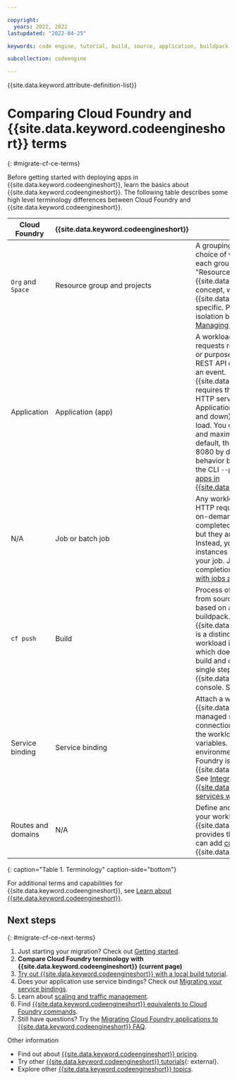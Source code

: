 ```yaml
---

copyright:
  years: 2022, 2022
lastupdated: "2022-04-25"

keywords: code engine, tutorial, build, source, application, buildpack, access, build run, image, cloud foundry

subcollection: codeengine

---
```


{{site.data.keyword.attribute-definition-list}}

# Comparing Cloud Foundry and {{site.data.keyword.codeengineshort}} terms
{: #migrate-cf-ce-terms}

Before getting started with deploying apps in {{site.data.keyword.codeengineshort}}, learn the basics about {{site.data.keyword.codeengineshort}}. The following table describes some high level terminology differences between Cloud Foundry and {{site.data.keyword.codeengineshort}}.

| Cloud Foundry | {{site.data.keyword.codeengineshort}} | Description |
| -------------- | -------------- | -------------- |
| `Org` and `Space` | Resource group and projects | A grouping of workloads. The specific choice of which workload goes into each grouping is user defined. "Resource groups" are an {{site.data.keyword.cloud_notm}} concept, while "projects" are {{site.data.keyword.codeengineshort}} specific. Projects provide a level of isolation between workloads. See [Managing projects](/docs/codeengine?topic=codeengine-manage-project). |
| Application | Application (app) | A workload that responds to HTTP requests regardless of the semantics, or purpose behind the request be it a REST API call, a web page request, or an event. {{site.data.keyword.codeengineshort}} requires that applications include the HTTP server as part of the code. Applications automatically scale (up and down) based on the incoming load. You can configure the minimum and maximum scale if needed. By default, the application listens on port 8080 by default. You can override this behavior by using the console or with the CLI `--port` flag. See [Working with apps in {{site.data.keyword.codeengineshort}}](/docs/codeengine?topic=codeengine-application-workloads). |
| N/A | Job or batch job | Any workload that does not listen for HTTP requests, but instead is invoked on-demand, and then exits when completed. Batch jobs can be scaled, but they are not scaled automatically. Instead, you can specify the number of instances that you want when you run your job. Jobs are often called "run to completion" workloads. See [Working with jobs and job runs](/docs/codeengine?topic=codeengine-job-plan). |
| `cf push` | Build | Process of building a container image from source code. You can build code based on a Dockerfile or use a Paketo buildpack. Building source code in {{site.data.keyword.codeengineshort}} is a distinct step from deploying a workload in the CLI, unlike `cf push` which does it all in one step. You can build and deploy an application from a single step from the {{site.data.keyword.codeengineshort}} console. See [Planning your build](/docs/codeengine?topic=codeengine-plan-build). |
| Service binding | Service binding | Attach a workload to an {{site.data.keyword.cloud_notm}} managed service. The credentials and connection information is exposed to the workload through environment variables. The `VCAP_SERVICES` environment variable in Cloud Foundry is called `CE_SERVICES` in {{site.data.keyword.codeengineshort}}. See [Integrating {{site.data.keyword.cloud_notm}} services with service bind](/docs/codeengine?topic=codeengine-service-binding). |
| Routes and domains | N/A | Define and manage external URLs to your workloads. {{site.data.keyword.codeengineshort}} provides this capability implicitly. You can add [custom domains](/docs/codeengine?topic=codeengine-deploy-multiple-regions) through {{site.data.keyword.cis_full_notm}}. |
{: caption="Table 1. Terminology" caption-side="bottom"}

For additional terms and capabilities for {{site.data.keyword.codeengineshort}}, see [Learn about {{site.data.keyword.codeengineshort}}](/docs/codeengine?topic=codeengine-about).

## Next steps
{: #migrate-cf-ce-next-terms}

1. Just starting your migration? Check out [Getting started](/docs/codeengine?topic=codeengine-migrate-cf-ce-getstart).
2. **Compare Cloud Foundry terminology with {{site.data.keyword.codeengineshort}} (current page)**
3. [Try out {{site.data.keyword.codeengineshort}} with a local build tutorial](/docs/codeengine?topic=codeengine-migrate-cf-ce-local).
4. Does your application use service bindings? Check out [Migrating your service bindings](/docs/codeengine?topic=codeengine-migrate-cf-ce-bind).
5. Learn about [scaling and traffic management](/docs/codeengine?topic=codeengine-migrate-cf-ce-scale).
6. Find [{{site.data.keyword.codeengineshort}} equivalents to Cloud Foundry commands](/docs/codeengine?topic=codeengine-migrate-cf-ce-cmd).
7. Still have questions? Try the [Migrating Cloud Foundry applications to {{site.data.keyword.codeengineshort}} FAQ](/docs/codeengine?topic=codeengine-migrate-cf-ce-faq).

Other information

- Find out about [{{site.data.keyword.codeengineshort}} pricing](/docs/codeengine?topic=codeengine-pricing).
- Try other [{{site.data.keyword.codeengineshort}} tutorials](https://cloud.ibm.com/docs?tab=tutorials&tags=codeengine&page=1&pageSize=20){: external}.
- Explore other [{{site.data.keyword.codeengineshort}} topics](/docs/codeengine?topic=codeengine-learning-paths).

